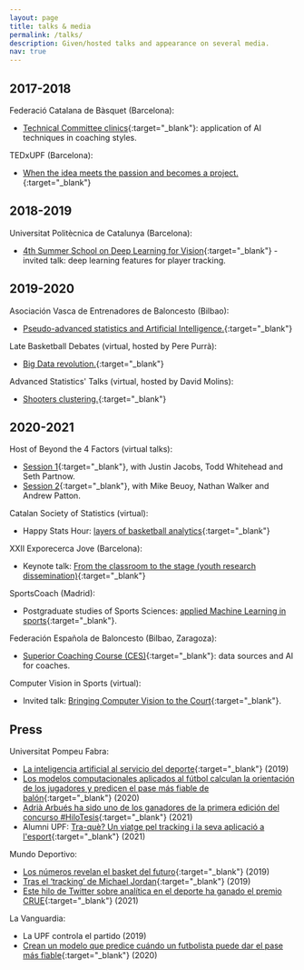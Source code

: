 ```yaml
---
layout: page
title: talks & media
permalink: /talks/
description: Given/hosted talks and appearance on several media.
nav: true
---
```


<div class="publications">
<h2 class="year">2017-2018</h2>
</div>

Federació Catalana de Bàsquet (Barcelona): 
- [Technical Committee clinics](https://www.fcbqtecnic.com/){:target="\_blank"}: application of AI techniques in coaching styles. 

TEDxUPF (Barcelona):
- [When the idea meets the passion and becomes a project.](https://www.youtube.com/watch?v=gW0Yb779Oq4&ab_channel=TEDxTalks){:target="\_blank"}

<div class="publications">
<h2 class="year">2018-2019</h2>
</div>

Universitat Politècnica de Catalunya (Barcelona):
- [4th Summer School on Deep Learning for Vision](https://telecombcn-dl.github.io/2019-dlcv/){:target="\_blank"} - invited talk: deep learning features for player tracking.

<div class="publications">
<h2 class="year">2019-2020</h2>
</div>

Asociación Vasca de Entrenadores de Baloncesto (Bilbao):
- [Pseudo-advanced statistics and Artificial Intelligence.](https://www.bizkaiabasket.com/index.php/2019/12/taller-con-adria-arbues-sobre-estadistica-avanzada-e-inteligencia-artificial-en-baloncesto/?lang=es){:target="\_blank"}

Late Basketball Debates (virtual, hosted by Pere Purrà):
- [Big Data revolution.](https://youtu.be/1sme5iUAEnk){:target="\_blank"}

Advanced Statistics' Talks (virtual, hosted by David Molins):
- [Shooters clustering.](https://youtu.be/KHWPxl5i_j4){:target="\_blank"}

<div class="publications">
<h2 class="year">2020-2021</h2>
</div>

Host of Beyond the 4 Factors (virtual talks):
- [Session 1](https://youtu.be/DKv-1n5OHEc){:target="\_blank"}, with Justin Jacobs, Todd Whitehead and Seth Partnow.
- [Session 2](https://youtu.be/FuUwCMpqkUE){:target="\_blank"}, with Mike Beuoy, Nathan Walker and Andrew Patton.

Catalan Society of Statistics (virtual):
- Happy Stats Hour: [layers of basketball analytics](https://youtu.be/QZglqEmur0U){:target="\_blank"}

XXII Exporecerca Jove (Barcelona):
- Keynote talk: [From the classroom to the stage (youth research dissemination)](https://youtu.be/1TP7RbS9mEk){:target="\_blank"}

SportsCoach (Madrid):
- Postgraduate studies of Sports Sciences: [applied Machine Learning in sports](https://sportcoach.es/altura-en-el-experto-en-sport-science/){:target="\_blank"}.

Federación Española de Baloncesto (Bilbao, Zaragoza):
- [Superior Coaching Course (CES)](https://www.feb.es/2021/7/5/baloncesto/fin-semana-intenso-deusto/87054.aspx){:target="\_blank"}: data sources and AI for coaches.

Computer Vision in Sports (virtual):
- Invited talk: [Bringing Computer Vision to the Court](youtu.be/ZXK7RUXfEpk){:target="\_blank"}.

<div class="talks">
<h2 class="year">Press</h2>
</div>

Universitat Pompeu Fabra: 
- [La inteligencia artificial al servicio del deporte](https://bit.ly/3c97bSB){:target="\_blank"} (2019)
- [Los modelos computacionales aplicados al fútbol calculan la orientación de los jugadores y predicen el pase más fiable de balón](https://bit.ly/3uGC9aM){:target="\_blank"} (2020)
- [Adrià Arbués ha sido uno de los ganadores de la primera edición del concurso #HiloTesis](https://bit.ly/2SOxoi9){:target="\_blank"} (2021)
- Alumni UPF: [Tra-què? Un viatge pel tracking i la seva aplicació a l'esport](https://alumniupf.blog/vides-alumni/tra-que-un-viatge-pel-tracking-i-la-seva-aplicacio-a-lesport/){:target="\_blank"} (2021)

Mundo Deportivo:
- [Los números revelan el basket del futuro](https://bit.ly/3fD2odZ){:target="\_blank"} (2019)
- [Tras el ‘tracking’ de Michael Jordan](https://bit.ly/3uG4I8D){:target="\_blank"} (2019)
- [Este hilo de Twitter sobre analítica en el deporte ha ganado el premio CRUE](https://bit.ly/3fGZqoQ){:target="\_blank"} (2021)

La Vanguardia:
- La UPF controla el partido (2019)
- [Crean un modelo que predice cuándo un futbolista puede dar el pase más fiable](https://bit.ly/3uDhg0b){:target="\_blank"} (2020)

